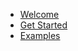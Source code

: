 
* [Welcome](/?id=welcome-to-bonfire-under-construction)
* [Get Started](doc/getting-started.md)
* [Examples](doc/examples.md)